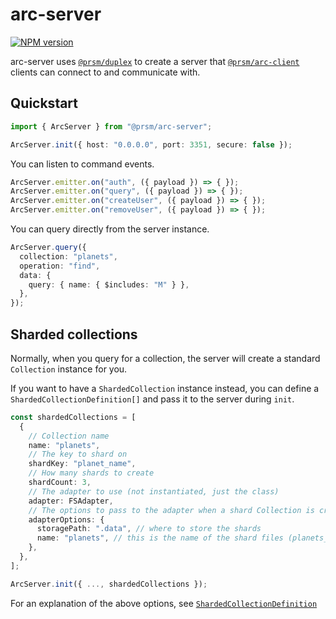 # arc-server

[![NPM version](https://img.shields.io/npm/v/@prsm/arc-server?color=a1b858&label=)](https://www.npmjs.com/package/@prsm/arc-server)

arc-server uses [`@prsm/duplex`](https://github.com/node-prism/duplex) to create a server that [`@prsm/arc-client`](https://github.com/node-prism/arc-client) clients can connect to and communicate with.

## Quickstart

```typescript
import { ArcServer } from "@prsm/arc-server";

ArcServer.init({ host: "0.0.0.0", port: 3351, secure: false });
```

You can listen to command events.

```typescript
ArcServer.emitter.on("auth", ({ payload }) => { });
ArcServer.emitter.on("query", ({ payload }) => { });
ArcServer.emitter.on("createUser", ({ payload }) => { });
ArcServer.emitter.on("removeUser", ({ payload }) => { });
```

You can query directly from the server instance.

```typescript
ArcServer.query({
  collection: "planets",
  operation: "find",
  data: {
    query: { name: { $includes: "M" } },
  },
});
```


## Sharded collections

Normally, when you query for a collection, the server will create a standard `Collection` instance for you.

If you want to have a `ShardedCollection` instance instead, you can define a `ShardedCollectionDefinition[]` and pass it to the server during `init`.

```typescript
const shardedCollections = [
  {
    // Collection name
    name: "planets",
    // The key to shard on
    shardKey: "planet_name",
    // How many shards to create
    shardCount: 3,
    // The adapter to use (not instantiated, just the class)
    adapter: FSAdapter,
    // The options to pass to the adapter when a shard Collection is created
    adapterOptions: {
      storagePath: ".data", // where to store the shards
      name: "planets", // this is the name of the shard files (planets_shard0, etc)
    },
  },
];

ArcServer.init({ ..., shardedCollections });
```

For an explanation of the above options, see [`ShardedCollectionDefinition`](https://github.com/node-prism/arc-server/blob/fe2d4e6efb7be2544ebd6ae1c7470f7c200c7a8e/src/server.ts#L188-L190)